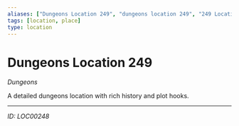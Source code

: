 ```yaml
---
aliases: ["Dungeons Location 249", "dungeons location 249", "249 Location Dungeons"]
tags: [location, place]
type: location
---
```


# Dungeons Location 249

*Dungeons*

A detailed dungeons location with rich history and plot hooks.

---
*ID: LOC00248*